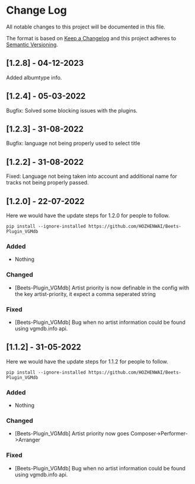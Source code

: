 
# Change Log
All notable changes to this project will be documented in this file.
 
The format is based on [Keep a Changelog](http://keepachangelog.com/)
and this project adheres to [Semantic Versioning](http://semver.org/).
 
[comment]: <> (## [Unreleased] - yyyy-mm-dd)
 
[comment]: <> (Here we write upgrading notes for brands. It's a team effort to make them as)

[comment]: <> (straightforward as possible.)
 
[comment]: <> (### Added)

[comment]: <> (- [PROJECTNAME-XXXX]&#40;http://tickets.projectname.com/browse/PROJECTNAME-XXXX&#41;)

[comment]: <> (  MINOR Ticket title goes here.)

[comment]: <> (- [PROJECTNAME-YYYY]&#40;http://tickets.projectname.com/browse/PROJECTNAME-YYYY&#41;)

[comment]: <> (  PATCH Ticket title goes here.)
 
[comment]: <> (### Changed)
 
[comment]: <> (### Fixed)
## [1.2.8] - 04-12-2023 
Added albumtype info.

## [1.2.4] - 05-03-2022 
Bugfix: Solved some blocking issues with the plugins.

## [1.2.3] - 31-08-2022 
Bugfix: language not being properly used to select title

## [1.2.2] - 31-08-2022 
Fixed:
Language not being taken into account and additional name for tracks not being properly passed.

## [1.2.0] - 22-07-2022
  
Here we would have the update steps for 1.2.0 for people to follow.

```
pip install --ignore-installed https://github.com/HOZHENWAI/Beets-Plugin_VGMdb
```
### Added

- Nothing

### Changed
  
- [Beets-Plugin_VGMdb]
  Artist priority is now definable in the config with the key artist-priority, it expect a comma seperated string 
 
### Fixed
 
- [Beets-Plugin_VGMdb]
  Bug when no artist information could be found using vgmdb.info api.
  

## [1.1.2] - 31-05-2022
  
Here we would have the update steps for 1.1.2 for people to follow.

```
pip install --ignore-installed https://github.com/HOZHENWAI/Beets-Plugin_VGMdb
```
### Added

- Nothing

### Changed
  
- [Beets-Plugin_VGMdb]
  Artist priority now goes Composer->Performer->Arranger
 
### Fixed
 
- [Beets-Plugin_VGMdb]
  Bug when no artist information could be found using vgmdb.info api.
  